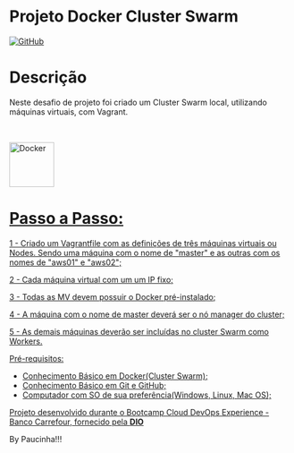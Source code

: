 # Projeto Docker Cluster Swarm

[![GitHub](https://img.shields.io/github/license/Paucinha/projeto-docker)](https://github.com/Paucinha/docker-cluster-swarm/blob/master/license)

# Descrição

Neste desafio de projeto foi criado um Cluster Swarm local, utilizando máquinas virtuais, com Vagrant.

##

<div align="center">
  <a href="https://github.com/paucinha">
</div>
<div style="display: inline_block"><br>  
  <img align="center" alt="Docker" height="80" width="80" src="https://cdn.jsdelivr.net/gh/devicons/devicon/icons/docker/docker-original.svg">
</div>
                                                                        
##    

# Passo a Passo:

1 - Criado um Vagrantfile com as definições de três máquinas virtuais ou Nodes. Sendo uma máquina com o nome de "master" e as outras com os nomes de "aws01" e "aws02";

2 - Cada máquina virtual com um um IP fixo;

3 - Todas as MV devem possuir o Docker pré-instalado;

4 - A máquina com o nome de master deverá ser o nó manager do cluster;

5 - As demais máquinas deverão ser incluídas no cluster Swarm como Workers. 

Pré-requisitos:

- Conhecimento Básico em Docker(Cluster Swarm);
- Conhecimento Básico em Git e GitHub;
- Computador com SO de sua preferência(Windows, Linux, Mac OS);

Projeto desenvolvido durante o Bootcamp Cloud DevOps Experience - Banco Carrefour, fornecido pela [**DIO**](https://www.dio.me/)

By Paucinha!!!
